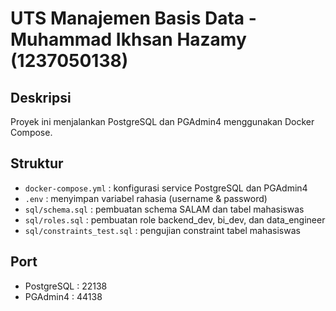 # UTS Manajemen Basis Data - Muhammad Ikhsan Hazamy (1237050138)

## Deskripsi
Proyek ini menjalankan PostgreSQL dan PGAdmin4 menggunakan Docker Compose.

## Struktur
- `docker-compose.yml` : konfigurasi service PostgreSQL dan PGAdmin4
- `.env` : menyimpan variabel rahasia (username & password)
- `sql/schema.sql` : pembuatan schema SALAM dan tabel mahasiswas
- `sql/roles.sql` : pembuatan role backend_dev, bi_dev, dan data_engineer
- `sql/constraints_test.sql` : pengujian constraint tabel mahasiswas

## Port
- PostgreSQL : 22138
- PGAdmin4 : 44138

